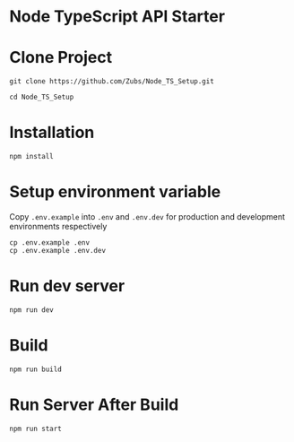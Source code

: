 # Node TypeScript API Starter

# Clone Project
```
git clone https://github.com/Zubs/Node_TS_Setup.git

cd Node_TS_Setup
```

# Installation
```
npm install
```

# Setup environment variable
Copy `.env.example` into `.env` and `.env.dev` for production and development environments respectively
```
cp .env.example .env
cp .env.example .env.dev
```

# Run dev server
```
npm run dev
```


# Build
```
npm run build
```

# Run Server After Build
```
npm run start
```
